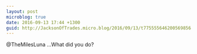 ```yaml
---
layout: post
microblog: true
date: 2016-09-13 17:44 +1300
guid: http://JacksonOfTrades.micro.blog/2016/09/13/t775555646200569856.html
---
```

@TheMilesLuna ...What did you do?
